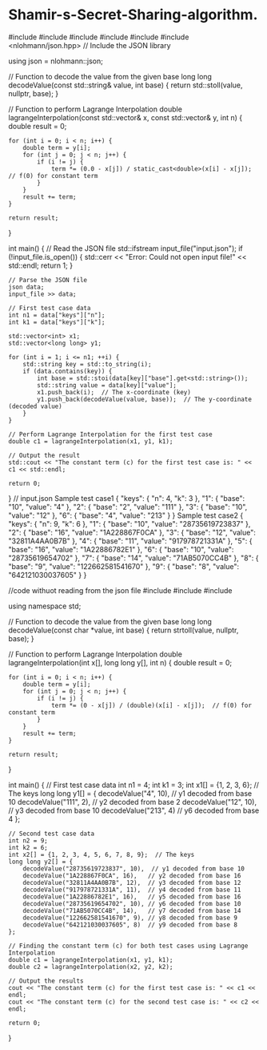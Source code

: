 # Shamir-s-Secret-Sharing-algorithm.
#include <iostream>
#include <fstream>
#include <string>
#include <vector>
#include <cmath>
#include <nlohmann/json.hpp>  // Include the JSON library

using json = nlohmann::json;

// Function to decode the value from the given base
long long decodeValue(const std::string& value, int base) {
    return std::stoll(value, nullptr, base);
}

// Function to perform Lagrange Interpolation
double lagrangeInterpolation(const std::vector<int>& x, const std::vector<long long>& y, int n) {
    double result = 0;

    for (int i = 0; i < n; i++) {
        double term = y[i];
        for (int j = 0; j < n; j++) {
            if (i != j) {
                term *= (0.0 - x[j]) / static_cast<double>(x[i] - x[j]);  // f(0) for constant term
            }
        }
        result += term;
    }

    return result;
}

int main() {
    // Read the JSON file
    std::ifstream input_file("input.json");
    if (!input_file.is_open()) {
        std::cerr << "Error: Could not open input file!" << std::endl;
        return 1;
    }

    // Parse the JSON file
    json data;
    input_file >> data;

    // First test case data
    int n1 = data["keys"]["n"];
    int k1 = data["keys"]["k"];

    std::vector<int> x1;
    std::vector<long long> y1;

    for (int i = 1; i <= n1; ++i) {
        std::string key = std::to_string(i);
        if (data.contains(key)) {
            int base = std::stoi(data[key]["base"].get<std::string>());
            std::string value = data[key]["value"];
            x1.push_back(i);  // The x-coordinate (key)
            y1.push_back(decodeValue(value, base));  // The y-coordinate (decoded value)
        }
    }

    // Perform Lagrange Interpolation for the first test case
    double c1 = lagrangeInterpolation(x1, y1, k1);

    // Output the result
    std::cout << "The constant term (c) for the first test case is: " << c1 << std::endl;

    return 0;
}
// input.json
Sample test case1
{
    "keys": {
        "n": 4,
        "k": 3
    },
    "1": {
        "base": "10",
        "value": "4"
    },
    "2": {
        "base": "2",
        "value": "111"
    },
    "3": {
        "base": "10",
        "value": "12"
    },
    "6": {
        "base": "4",
        "value": "213"
    }
}
Sample test case2
{
    "keys": {
        "n": 9,
        "k": 6
    },
    "1": {
        "base": "10",
        "value": "28735619723837"
    },
    "2": {
        "base": "16",
        "value": "1A228867F0CA"
    },
    "3": {
        "base": "12",
        "value": "32811A4AA0B7B"
    },
    "4": {
        "base": "11",
        "value": "917978721331A"
    },
    "5": {
        "base": "16",
        "value": "1A22886782E1"
    },
    "6": {
        "base": "10",
        "value": "28735619654702"
    },
    "7": {
        "base": "14",
        "value": "71AB5070CC4B"
    },
    "8": {
        "base": "9",
        "value": "122662581541670"
    },
    "9": {
        "base": "8",
        "value": "642121030037605"
    }
}


//code withuot reading from the json file
#include <iostream>
#include <cstdlib>
#include <cmath>

using namespace std;

// Function to decode the value from the given base
long long decodeValue(const char *value, int base) {
    return strtoll(value, nullptr, base);
}

// Function to perform Lagrange Interpolation
double lagrangeInterpolation(int x[], long long y[], int n) {
    double result = 0;

    for (int i = 0; i < n; i++) {
        double term = y[i];
        for (int j = 0; j < n; j++) {
            if (i != j) {
                term *= (0 - x[j]) / (double)(x[i] - x[j]);  // f(0) for constant term
            }
        }
        result += term;
    }

    return result;
}

int main() {
    // First test case data
    int n1 = 4;
    int k1 = 3;
    int x1[] = {1, 2, 3, 6};  // The keys
    long long y1[] = {
        decodeValue("4", 10),    // y1 decoded from base 10
        decodeValue("111", 2),   // y2 decoded from base 2
        decodeValue("12", 10),   // y3 decoded from base 10
        decodeValue("213", 4)    // y6 decoded from base 4
    };

    // Second test case data
    int n2 = 9;
    int k2 = 6;
    int x2[] = {1, 2, 3, 4, 5, 6, 7, 8, 9};  // The keys
    long long y2[] = {
        decodeValue("28735619723837", 10),  // y1 decoded from base 10
        decodeValue("1A228867F0CA", 16),   // y2 decoded from base 16
        decodeValue("32811A4AA0B7B", 12),  // y3 decoded from base 12
        decodeValue("917978721331A", 11),  // y4 decoded from base 11
        decodeValue("1A22886782E1", 16),   // y5 decoded from base 16
        decodeValue("28735619654702", 10), // y6 decoded from base 10
        decodeValue("71AB5070CC4B", 14),   // y7 decoded from base 14
        decodeValue("122662581541670", 9), // y8 decoded from base 9
        decodeValue("642121030037605", 8)  // y9 decoded from base 8
    };

    // Finding the constant term (c) for both test cases using Lagrange Interpolation
    double c1 = lagrangeInterpolation(x1, y1, k1);
    double c2 = lagrangeInterpolation(x2, y2, k2);

    // Output the results
    cout << "The constant term (c) for the first test case is: " << c1 << endl;
    cout << "The constant term (c) for the second test case is: " << c2 << endl;

    return 0;
}

